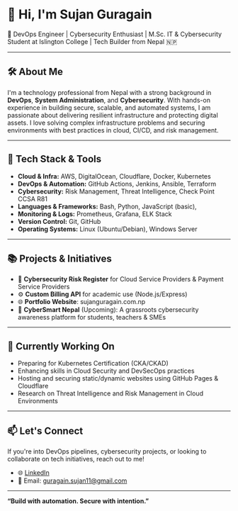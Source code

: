 # 👋 Hi, I'm Sujan Guragain

🚀 DevOps Engineer | Cybersecurity Enthusiast | M.Sc. IT & Cybersecurity Student at Islington College | Tech Builder from Nepal 🇳🇵

---

## 🛠️ About Me

I'm a technology professional from Nepal with a strong background in **DevOps**, **System Administration**, and **Cybersecurity**. With hands-on experience in building secure, scalable, and automated systems, I am passionate about delivering resilient infrastructure and protecting digital assets. I love solving complex infrastructure problems and securing environments with best practices in cloud, CI/CD, and risk management.

---

## 🔧 Tech Stack & Tools

- **Cloud & Infra:** AWS, DigitalOcean, Cloudflare, Docker, Kubernetes
- **DevOps & Automation:** GitHub Actions, Jenkins, Ansible, Terraform
- **Cybersecurity:** Risk Management, Threat Intelligence, Check Point CCSA R81
- **Languages & Frameworks:** Bash, Python, JavaScript (basic),
- **Monitoring & Logs:** Prometheus, Grafana, ELK Stack
- **Version Control:** Git, GitHub
- **Operating Systems:** Linux (Ubuntu/Debian), Windows Server

---

## 📚 Projects & Initiatives

- 🔐 **Cybersecurity Risk Register** for Cloud Service Providers & Payment Service Providers
- ⚙️ **Custom Billing API** for academic use (Node.js/Express)
- 🌐 **Portfolio Website**: sujanguragain.com.np 
- 🧠 **CyberSmart Nepal** (Upcoming): A grassroots cybersecurity awareness platform for students, teachers & SMEs

---

## 🎯 Currently Working On

- Preparing for Kubernetes Certification (CKA/CKAD)
- Enhancing skills in Cloud Security and DevSecOps practices
- Hosting and securing static/dynamic websites using GitHub Pages & Cloudflare
- Research on Threat Intelligence and Risk Management in Cloud Environments

---

## 📫 Let's Connect

If you're into DevOps pipelines, cybersecurity projects, or looking to collaborate on tech initiatives, reach out to me!

- 🌐 [LinkedIn](https://linkedin.com/in/sujanguragain)
- 📧 Email: guragain.sujan11@gmail.com

---

**“Build with automation. Secure with intention.”**

